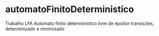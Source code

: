 # automatoFinitoDeterministico
Trabalho LFA Automato finito determinístico livre de épsilon transições, determinizado e minimizado
